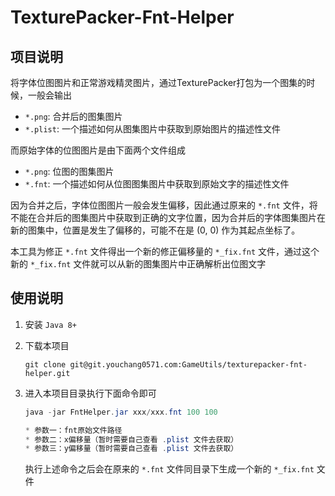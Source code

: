# TexturePacker-Fnt-Helper

## 项目说明

将字体位图图片和正常游戏精灵图片，通过TexturePacker打包为一个图集的时候，一般会输出

* `*.png`: 合并后的图集图片
* `*.plist`: 一个描述如何从图集图片中获取到原始图片的描述性文件

而原始字体的位图图片是由下面两个文件组成

* `*.png`: 位图的图集图片
* `*.fnt`: 一个描述如何从位图图集图片中获取到原始文字的描述性文件

因为合并之后，字体位图图片一般会发生偏移，因此通过原来的 `*.fnt` 文件，将不能在合并后的图集图片中获取到正确的文字位置，因为合并后的字体图集图片在新的图集中，位置是发生了偏移的，可能不在是 (0, 0) 作为其起点坐标了。

本工具为修正 `*.fnt` 文件得出一个新的修正偏移量的 `*_fix.fnt` 文件，通过这个新的 `*_fix.fnt` 文件就可以从新的图集图片中正确解析出位图文字


## 使用说明

1. 安装 `Java 8+` 
2. 下载本项目
   
    ```
    git clone git@git.youchang0571.com:GameUtils/texturepacker-fnt-helper.git
    ```
3. 进入本项目目录执行下面命令即可

    ```java
    java -jar FntHelper.jar xxx/xxx.fnt 100 100
    
    * 参数一：fnt原始文件路径
    * 参数二：x偏移量（暂时需要自己查看 .plist 文件去获取）
    * 参数三：y偏移量（暂时需要自己查看 .plist 文件去获取）
    ```
    
    执行上述命令之后会在原来的 `*.fnt` 文件同目录下生成一个新的 `*_fix.fnt` 文件